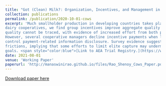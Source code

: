 ```yaml
---
title: "Got (Clean) Milk?: Organization, Incentives, and Management in Indian Dairy Cooperatives (joint with Ashish Shenoy)"
collection: publications
permalink: /publication/2020-10-01-cows
excerpt: 'Much smallholder production in developing countries takes place in groups that enforce production norms and mediate internal allocation of surplus. We evaluate incentive contracts for quality upgrading among such production teams. In a randomized experiment with rural Indian
dairy cooperatives, we find group incentives improve aggregate quality even when individual
quality cannot be traced, with evidence of increased effort from both producers and managers.
However, several cooperative managers decline incentive payments when local elites cannot
control payment-related information disclosure. Survey evidence suggests disclosure introduces
frictions, implying that some efforts to limit elite capture may undermine broader development
goals. <span style="color:blue">[Link to AEA Trial Registry.](https://www.socialscienceregistry.org/trials/700)</span>'
date: 2021-08-01
venue: 'Working Paper'
paperurl: 'http://manaswinirao.github.io/files/Rao_Shenoy_Cows_Paper.pdf'
---
```


<span style="color:blue">[Download paper here](http://manaswinirao.github.io/files/Rao_Shenoy_Cows_Paper.pdf)</span>
